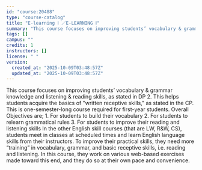 ```yaml
---
id: "course:20488"
type: "course-catalog"
title: "E-learning Ⅰ ／E-LEARNING Ⅰ"
summary: "This course focuses on improving students’ vocabulary & grammar knowledge and listening & reading skills, as stated in D…"
tags: []
campus: ""
credits: 1
instructors: []
license: " "
version:
  created_at: "2025-10-09T03:48:57Z"
  updated_at: "2025-10-09T03:48:57Z"
---
```


This course focuses on improving students’ vocabulary & grammar knowledge and listening & reading skills, as stated in DP 2. This helps students acquire the basics of "written receptive skills," as stated in the CP. This is one-semester-long course required for first-year students. Overall Objectives are; 1. For students to build their vocabulary 2. For students to relearn grammatical rules 3. For students to improve their reading and listening skills In the other English skill courses (that are LW, R&W, CS), students meet in classes at scheduled times and learn English language skills from their instructors. To improve their practical skills, they need more “training” in vocabulary, grammar, and basic receptive skills, i.e. reading and listening. In this course, they work on various web-based exercises made toward this end, and they do so at their own pace and convenience.
